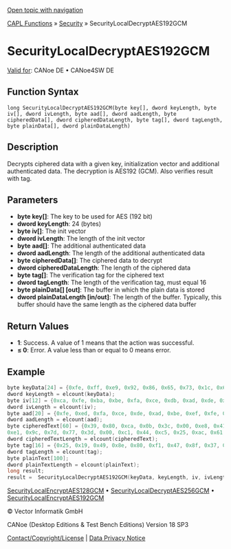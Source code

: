 [Open topic with navigation](../../../../../CANoeDEFamily.htm#Topics/CAPLFunctions/Security/Functions/CAPLfunctionSecurityLocalDecryptAES192GCM.md)

[CAPL Functions](../../CAPLfunctions.md) » [Security](../CAPLFunctionsSecurityOverview.md) » SecurityLocalDecryptAES192GCM

# SecurityLocalDecryptAES192GCM

[Valid for](../../../Shared/FeatureAvailability.md): CANoe DE • CANoe4SW DE

## Function Syntax

```
long SecurityLocalDecryptAES192GCM(byte key[], dword keyLength, byte iv[], dword ivLength, byte aad[], dword aadLength, byte cipheredData[], dword cipheredDataLength, byte tag[], dword tagLength, byte plainData[], dword plainDataLength)
```

## Description

Decrypts ciphered data with a given key, initialization vector and additional authenticated data. The decryption is AES192 (GCM). Also verifies result with tag.

## Parameters

- **byte key[]**: The key to be used for AES (192 bit)
- **dword keyLength**: 24 (bytes)
- **byte iv[]**: The init vector
- **dword ivLength**: The length of the init vector
- **byte aad[]**: The additional authenticated data
- **dword aadLength**: The length of the additional authenticated data
- **byte cipheredData[]**: The ciphered data to decrypt
- **dword cipheredDataLength**: The length of the ciphered data
- **byte tag[]**: The verification tag for the ciphered text
- **dword tagLength**: The length of the verification tag, must equal 16
- **byte plainData[] [out]**: The buffer in which the plain data is stored
- **dword plainDataLength [in/out]**: The length of the buffer. Typically, this buffer should have the same length as the ciphered data buffer

## Return Values

- **1**: Success. A value of 1 means that the action was successful.
- **≤ 0**: Error. A value less than or equal to 0 means error.

## Example

```c
byte keyData[24] = {0xfe, 0xff, 0xe9, 0x92, 0x86, 0x65, 0x73, 0x1c, 0x6d, 0x6a, 0x8f, 0x94, 0x67, 0x30, 0x83, 0x08, 0xfe, 0xff, 0xe9, 0x92, 0x86, 0x65, 0x73, 0x1c};
dword keyLength = elcount(keyData);
byte iv[12] = {0xca, 0xfe, 0xba, 0xbe, 0xfa, 0xce, 0xdb, 0xad, 0xde, 0xca, 0xf8, 0x88};
dword ivLength = elcount(iv);
byte aad[20] = {0xfe, 0xed, 0xfa, 0xce, 0xde, 0xad, 0xbe, 0xef, 0xfe, 0xed, 0xfa, 0xce, 0xde, 0xad, 0xbe, 0xef, 0xab, 0xad, 0xda, 0xd2};
dword aadLength = elcount(aad);
byte cipheredText[60] = {0x39, 0x80, 0xca, 0x0b, 0x3c, 0x00, 0xe8, 0x41, 0xeb, 0x06, 0xfa, 0xc4, 0x87, 0x2a, 0x27, 0x57, 0x85, 0x9e, 0x1c, 0xea, 0xa6, 0xef, 0xd9, 0x84, 0x62, 0x85, 0x93, 0xb4, 0x0c, 0xa1,
0xe1, 0x9c, 0x7d, 0x77, 0x3d, 0x00, 0xc1, 0x44, 0xc5, 0x25, 0xac, 0x61, 0x9d, 0x18, 0xc8, 0x4a, 0x3f, 0x47, 0x18, 0xe2, 0x44, 0x8b, 0x2f, 0xe3, 0x24, 0xd9, 0xcc, 0xda, 0x27, 0x10};
dword cipheredTextLength = elcount(cipheredText);
byte tag[16] = {0x25, 0x19, 0x49, 0x8e, 0x80, 0xf1, 0x47, 0x8f, 0x37, 0xba, 0x55, 0xbd, 0x6d, 0x27, 0x61, 0x8c};
dword tagLength = elcount(tag);
byte plainText[100];
dword plainTextLength = elcount(plainText);
long result;
result =  SecurityLocalDecryptAES192GCM(keyData, keyLength, iv, ivLength, aad, aadLength, cipheredText, cipheredTextLength, tag, tagLength, plainText, plainTextLength);
```

[SecurityLocalEncryptAES128GCM](CAPLfunctionSecurityLocalEncryptAES128GCM.md) • [SecurityLocalDecryptAES256GCM](CAPLfunctionSecurityLocalDecryptAES256GCM.md) • [SecurityLocalEncryptAES192GCM](CAPLfunctionSecurityLocalEncryptAES192GCM.md)

© Vector Informatik GmbH

CANoe (Desktop Editions & Test Bench Editions) Version 18 SP3

[Contact/Copyright/License](../../../Shared/ContactCopyrightLicense.md) | [Data Privacy Notice](https://www.vector.com/int/en/company/get-info/privacy-policy/)